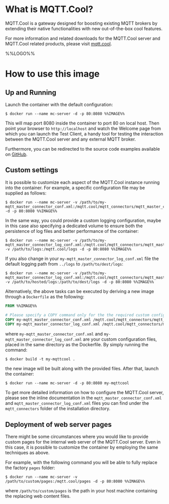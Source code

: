 # What is MQTT.Cool?

MQTT.Cool is a gateway designed for boosting existing MQTT brokers by extending their native functionalities with new out-of-the-box cool features.

For more information and related downloads for the MQTT.Cool server and MQTT.Cool related products, please visit [mqtt.cool](https://mqtt.cool).

%%LOGO%%

# How to use this image

## Up and Running

Launch the container with the default configuration:

```console
$ docker run --name mc-server -d -p 80:8080 %%IMAGE%%
```

This will map port 8080 inside the container to port 80 on local host. Then point your browser to `http://localhost` and watch the Welcome page from which you can launch the Test Client, a handy tool for testing the interaction between the MQTT.Cool server and any external MQTT broker.

Furthermore, you can be redirected to the source code examples available on [GitHub](http://github.com/MQTTCool).

## Custom settings

It is possible to customize each aspect of the MQTT.Cool instance running into the container. For example, a specific configuration file may be supplied as follows:

```console
$ docker run --name mc-server -v /path/to/my-mqtt_master_connector_conf.xml:/mqtt.cool/mqtt_connectors/mqtt_master_connector_conf.xml -d -p 80:8080 %%IMAGE%%

```

In the same way, you could provide a custom logging configuration, maybe in this case also specifying a dedicated volume to ensure both the persistence of log files and better performance of the container:

```console
$ docker run --name mc-server -v /path/to/my-mqtt_master_connector_log_conf.xml:/mqtt.cool/mqtt_connectors/mqtt_master_connector_conf.xml -v /path/to/logs:/mqtt.cool/logs -d -p 80:8080 %%IMAGE%%
```

If you also change in your `my-mqtt_master_connector_log_conf.xml` file the default logging path from `../logs` to `/path/to/dest/logs`:

```console
$ docker run --name mc-server -v /path/to/my-mqtt_master_connector_log_conf.xml:/mqtt.cool/mqtt_connectors/mqtt_master_connector_conf.xml -v /path/to/hosted/logs:/path/to/dest/logs -d -p 80:8080 %%IMAGE%%

```

Alternatively, the above tasks can be executed by deriving a new image through a `Dockerfile` as the following:

```dockerfile
FROM %%IMAGE%%

# Please specify a COPY command only for the the required custom configuration files
COPY my-mqtt_master_connector_conf.xml /mqtt.cool/mqtt_connectors/mqtt_master_connector_conf.xml
COPY my-mqtt_master_connector_log_conf.xml /mqtt.cool/mqtt_connectors/mqtt_master_connector_log_conf.xml
```

where `my-mqtt_master_connector_conf.xml` and `my-mqtt_master_connector_log_conf.xml` are your custom configuration files, placed in the same directory as the Dockerfile. By simply running the command:

```console
$ docker build -t my-mqttcool .
```

the new image will be built along with the provided files. After that, launch the container:

```console
$ docker run --name mc-server -d -p 80:8080 my-mqttcool
```

To get more detailed information on how to configure the MQTT.Cool server, please see the inline documentation in the `mqtt_master_connector_conf.xml` and `mqtt_master_connector_log_conf.xml` files you can find under the `mqtt_connectors` folder of the installation directory.

## Deployment of web server pages

There might be some circumstances where you would like to provide custom pages for the internal web server of the MQTT.Cool server. Even in this case, it is possible to customize the container by employing the same techniques as above.

For example, with the following command you will be able to fully replace the factory `pages` folder:

```console
$ docker run --name mc-server -v /path/to/custom/pages:/mqtt.cool/pages -d -p 80:8080 %%IMAGE%%
```

where `/path/to/custom/pages` is the path in your host machine containing the replacing web content files.
